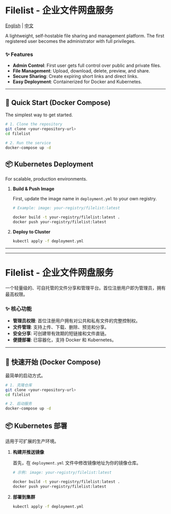 # Filelist - 企业文件网盘服务

[English](#filelist---enterprise-file-sharing-service) | [中文](#filelist---企业文件网盘服务-1)

A lightweight, self-hostable file sharing and management platform. The first registered user becomes the administrator with full privileges.

### ✨ Features

*   **Admin Control**: First user gets full control over public and private files.
*   **File Management**: Upload, download, delete, preview, and share.
*   **Secure Sharing**: Create expiring short links and direct links.
*   **Easy Deployment**: Containerized for Docker and Kubernetes.

---

## 🚀 Quick Start (Docker Compose)

The simplest way to get started.

```bash
# 1. Clone the repository
git clone <your-repository-url>
cd filelist

# 2. Run the service
docker-compose up -d
```

## 📦 Kubernetes Deployment

For scalable, production environments.

1.  **Build & Push Image**

    First, update the image name in `deployment.yml` to your own registry.
    ```bash
    # Example: image: your-registry/filelist:latest
    
    docker build -t your-registry/filelist:latest .
    docker push your-registry/filelist:latest
    ```

2.  **Deploy to Cluster**
    ```bash
    kubectl apply -f deployment.yml
    ```

---
---

# Filelist - 企业文件网盘服务

一个轻量级的、可自托管的文件分享和管理平台。首位注册用户即为管理员，拥有最高权限。

### ✨ 核心功能

*   **管理员权限**: 首位注册用户拥有对公共和私有文件的完整控制权。
*   **文件管理**: 支持上传、下载、删除、预览和分享。
*   **安全分享**: 可创建带有效期的短链接和文件直链。
*   **便捷部署**: 已容器化，支持 Docker 和 Kubernetes。

---

## 🚀 快速开始 (Docker Compose)

最简单的启动方式。

```bash
# 1. 克隆仓库
git clone <your-repository-url>
cd filelist

# 2. 启动服务
docker-compose up -d
```

## 📦 Kubernetes 部署

适用于可扩展的生产环境。

1.  **构建并推送镜像**

    首先，在 `deployment.yml` 文件中修改镜像地址为你的镜像仓库。
    ```bash
    # 示例: image: your-registry/filelist:latest
    
    docker build -t your-registry/filelist:latest .
    docker push your-registry/filelist:latest
    ```

2.  **部署到集群**
    ```bash
    kubectl apply -f deployment.yml
    ```
